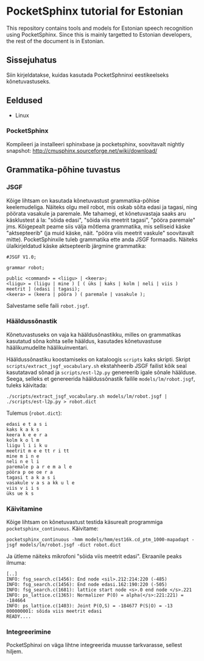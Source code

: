 PocketSphinx tutorial for Estonian
=================================

This repository contains tools and models for Estonian speech recognition using PocketSphinx.
Since this is mainly targetted to Estonian developers, the rest of the document is in Estonian.

Sissejuhatus
--------------

Siin kirjeldatakse, kuidas kasutada PocketSphninxi eestikeelseks kõnetuvastuseks.


Eeldused
--------

 * Linux
 
### PocketSphinx

Kompileeri ja installeeri sphinxbase ja pocketsphinx, soovitavalt nightly snapshot: http://cmusphinx.sourceforge.net/wiki/download/
 

Grammatika-põhine tuvastus
--------------------------

### JSGF

Kõige lihtsam on kasutada kõnetuvastust grammatika-põhise keelemudeliga. Näiteks olgu meil robot, mis oskab sõita edasi ja tagasi, ning pöörata vasakule ja paremale. Me tahamegi, et kõnetuvastaja saaks aru käsklustest á la: "sõida edasi", "sõida viis meetrit tagasi", "pööra paremale" jms. Kõigepealt peame siis välja mõtlema grammatika, mis selliseid käske "aktsepteerib" (ja muid käske, näit. "pööra viis meetrit vaskule" soovitavalt mitte). PocketSphinxile tuleb grammatika ette anda JSGF formaadis. Näiteks ülalkirjeldatud käske aktsepteerib järgmine grammatika:

    #JSGF V1.0;

    grammar robot;

    public <command> = <liigu> | <keera>;
    <liigu> = (liigu | mine ) [ ( üks | kaks | kolm | neli | viis ) meetrit ] (edasi | tagasi);
    <keera> = (keera | pööra ) ( paremale | vasakule );
  
Salvestame selle faili `robot.jsgf`.

### Hääldussõnastik 

Kõnetuvastuseks on vaja ka hääldusõnastikku, milles on grammatikas kasutatud sõna kohta selle hääldus, kasutades kõnetuvastuse häälikumudelite häälikuinventari.


Hääldussõnastiku koostamiseks on kataloogis `scripts` kaks skripti. Skript `scripts/extract_jsgf_vocabulary.sh` ekstahheerib JSGF failist kõik seal kasutatavad sõnad ja `scripts/est-l2p.py` genereerib igale sõnale häälduse. Seega, selleks et genereerida hääldussõnastik failile `models/lm/robot.jsgf`, tuleks käivitada:

    ./scripts/extract_jsgf_vocabulary.sh models/lm/robot.jsgf | ./scripts/est-l2p.py > robot.dict
    
Tulemus (`robot.dict`):

    edasi e t a s i
    kaks k a k s
    keera k e e r a
    kolm k o l m
    liigu l i i k u
    meetrit m e e tt r i tt
    mine m i n e
    neli n e l i
    paremale p a r e m a l e
    pööra p oe oe r a
    tagasi t a k a s i
    vasakule v a s a kk u l e
    viis v i i s
    üks ue k s


### Käivitamine

Kõige lihtsam on kõnetuvastust testida käsurealt programmiga `pocketsphinx_continuous`. Käivitame:

    pocketsphinx_continuous -hmm models/hmm/est16k.cd_ptm_1000-mapadapt -jsgf models/lm/robot.jsgf -dict robot.dict
    
Ja ütleme näiteks mikrofoni "sõida viis meetrit edasi". Ekraanile peaks ilmuma:

    [..]
    INFO: fsg_search.c(1456): End node <sil>.212:214:220 (-485)
    INFO: fsg_search.c(1456): End node edasi.162:190:220 (-505)
    INFO: fsg_search.c(1681): lattice start node <s>.0 end node </s>.221
    INFO: ps_lattice.c(1365): Normalizer P(O) = alpha(</s>:221:221) = -184664
    INFO: ps_lattice.c(1403): Joint P(O,S) = -184677 P(S|O) = -13
    000000001: sõida viis meetrit edasi
    READY....


### Integreerimine

PocketSphinxi on väga lihtne integreerida muusse tarkvarasse, sellest hiljem.
